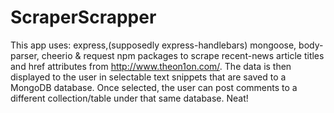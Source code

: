 # ScraperScrapper

This app uses: express,(supposedly express-handlebars) mongoose, body-parser, cheerio & request npm packages to
scrape recent-news article titles and href attributes from http://www.theon1on.com/. The data is then displayed to the user in selectable text snippets that are saved to a MongoDB database. Once selected, the user can post comments to a different collection/table under that same database. Neat!
